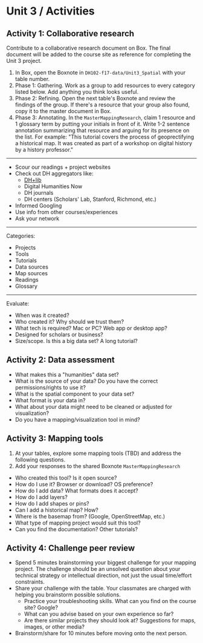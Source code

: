 # Unit 3 / Activities

## Activity 1: Collaborative research
Contribute to a collaborative research document on Box. The final document will be added to the course site as reference for completing the Unit 3 project. 


1. In Box, open the Boxnote in ```DH102-f17-data/Unit3_Spatial``` with your table number.
2. Phase 1: Gathering. Work as a group to add resources to every category listed below. Add anything you think looks useful. 
3. Phase 2: Refining. Open the next table's Boxnote and review the findings of the group. If there's a resource that your group also found, copy it to the master document in Box. 
4. Phase 3: Annotating. In the ```MasterMappingResearch```, claim 1 resource and 1 glossary term by putting your initials in front of it. Write 1-2 sentence annotation summarizing that resource and arguing for its presence on the list. For example: "This tutorial covers the process of geoprectifying a historical map. It was created as part of a workshop on digital history by a history professor." 

*** 

* Scour our readings + project websites
* Check out DH aggregators like:
  * [DH+lib](http://acrl.ala.org/dh/)
  * Digital Humanities Now
  * DH journals
  * DH centers \(Scholars' Lab, Stanford, Richmond, etc.\)
* Informed Googling
* Use info from other courses/experiences
* Ask your network

*** 
Categories: 
* Projects
* Tools
* Tutorials
* Data sources
* Map sources
* Readings
* Glossary

*** 
Evaluate:
* When was it created? 
* Who created it? Why should we trust them?
* What tech is required? Mac or PC? Web app or desktop app? 
* Designed for scholars or business? 
* Size/scope. Is this a big data set? A long tutorial?

## Activity 2: Data assessment

* What makes this a "humanities" data set?
* What is the source of your data? Do you have the correct permissions/rights to use it?
* What is the spatial component to your data set?
* What format is your data in?
* What about your data might need to be cleaned or adjusted for visualization?
* Do you have a mapping/visualization tool in mind?


## Activity 3: Mapping tools

1. At your tables, explore some mapping tools (TBD) and address the following questions. 
2. Add your responses to the shared Boxnote ```MasterMappingResearch```

* Who created this tool? Is it open source?
* How do I use it? Browser or download? OS preference?
* How do I add data? What formats does it accept? 
* How do I add layers? 
* How do I add shapes or pins? 
* Can I add a historical map? How? 
* Where is the basemap from? (Google, OpenStreetMap, etc.)
* What type of mapping project would suit this tool? 
* Can you find the documentation? Other tutorials? 


## Activity 4: Challenge peer review

* Spend 5 minutes brainstorming your biggest challenge for your mapping project. The challenge should be an unsolved question about your technical strategy or intellectual direction, not just the usual time/effort constraints.
* Share your challenge with the table. Your classmates are charged with helping you brainstorm possible solutions. 
  * Practice your troubleshooting skills. What can you find on the course site? Google? 
  * What can you advise based on your own experience so far? 
  * Are there similar projects they should look at? Suggestions for maps, images, or other media?
* Brainstorm/share for 10 minutes before moving onto the next person. 



